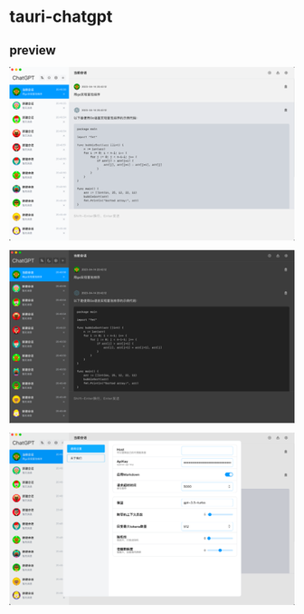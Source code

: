 # tauri-chatgpt

## preview

![img1](./preview/img1.png)

![img2](./preview/img2.png)

![img3](./preview/img3.png)
